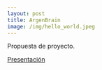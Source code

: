 ```yaml
---
layout: post
title: ArgenBrain
image: /img/hello_world.jpeg
---
```


Propuesta de proyecto.

<a href="/projects/argenBrain/index.html">Presentación</a>

